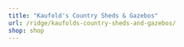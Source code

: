 ```yaml
---
title: "Kaufold's Country Sheds & Gazebos"
url: /ridge/kaufolds-country-sheds-and-gazebos/
shop: shop
---
```

